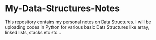 # My-Data-Structures-Notes
This repository contains my personal notes on Data Structures. I will be uploading codes in Python for various basic Data Structures like array, linked lists, stacks etc etc...
